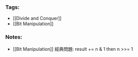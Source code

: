 ### Tags:
- [[Divide and Conquer]]
- [[Bit Manipulation]]
### Notes:
- [[Bit Manipulation]] 經典問題: result += n & 1 then n >>= 1